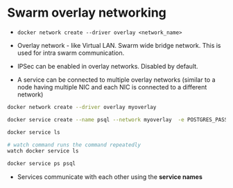 # Swarm overlay networking

* `docker network create --driver overlay <network_name>`

* Overlay network - like Virtual LAN. Swarm wide bridge network. This is used for intra swarm communication.

* IPSec can be enabled in overlay networks. Disabled by default.

* A service can be connected to multiple overlay networks (similar to a node having multiple NIC and each NIC is connected to a different network)

```Bash
docker network create --driver overlay myoverlay

docker service create --name psql --network myoverlay  -e POSTGRES_PASSWORD=MyPassw0rd postgres

docker service ls

# watch command runs the command repeatedly
watch docker service ls

docker service ps psql
```

* Services communicate with each other using the **service names**
